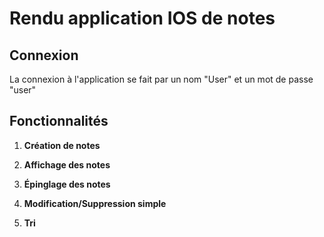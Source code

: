 # Rendu application IOS de notes

## Connexion
La connexion à l'application se fait par un nom "User" et un mot de passe "user"


## Fonctionnalités

1. **Création de notes** 

2. **Affichage des notes** 

3. **Épinglage des notes**

4. **Modification/Suppression simple**

5. **Tri**
